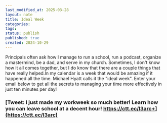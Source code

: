 ```yaml
---
last_modified_at: 2025-03-28
layout: note
title: Ideal Week
categories: 
tags: 
status: publish
published: true
created: 2024-10-29
---
```

Principals often ask how I manage to run a school, run a podcast, organize a mastermind, be a dad, and serve in my church. Sometimes, I don't know how it all comes together, but I do know that there are a couple things that have really helped.In my calendar is a week that would be amazing if it happened all the time. Michael Hyatt calls it the "ideal week". Enter your email below to get all the secrets to managing your time more effectively in just ten minutes per day!

<script async data-uid="2bf6e2a022" src="https://jethrojones.kit.com/2bf6e2a022/index.js"></script>

### [Tweet: I just made my workweek so much better! Learn how you can leave school at a decent hour! https://ctt.ec/l3arc+](https://ctt.ec/l3arc)
